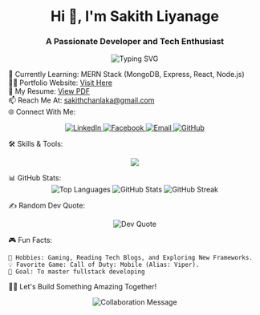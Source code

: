 <h1 align="center">Hi 👋, I'm Sakith Liyanage</h1> <h3 align="center">A Passionate Developer and Tech Enthusiast</h3> <p align="center"> <img src="https://readme-typing-svg.herokuapp.com?font=Fira+Code&size=22&pause=1000&color=00FFFF&background=000000&width=435&lines=Full-Stack+Developer;Always+Learning+Something+New;Tech+Enthusiast+%F0%9F%92%BB" alt="Typing SVG" /> </p>

🌱 Currently Learning: MERN Stack (MongoDB, Express, React, Node.js)<br>
👨‍💻 Portfolio Website: <a href="https://sakithliyanage.github.io/sakithliyanage.com/">Visit Here</a><br>
📄 My Resume: <a href="https://sakithliyanage.github.io/sakithliyanage.com/img/resume.pdf">View PDF</a><br>
📫 Reach Me At: sakithchanlaka@gmail.com<br>
🌐 Connect With Me:
<p align="center"> <a href="https://linkedin.com/in/sakithchanlaka" target="_blank"> <img src="https://img.shields.io/badge/-LinkedIn-blue?style=for-the-badge&logo=linkedin" alt="LinkedIn" /> </a> <a href="https://fb.com/sakithchanlaka" target="_blank"> <img src="https://img.shields.io/badge/-Facebook-blue?style=for-the-badge&logo=facebook" alt="Facebook" /> </a> <a href="mailto:sakithchanlaka@gmail.com" target="_blank"> <img src="https://img.shields.io/badge/-Email-c14438?style=for-the-badge&logo=gmail&logoColor=white" alt="Email" /> </a> <a href="https://github.com/sakithliyanage" target="_blank"> <img src="https://img.shields.io/badge/-GitHub-333?style=for-the-badge&logo=github" alt="GitHub" /> </a> </p>
🛠️ Skills & Tools:
<p align="center"> <img src="https://skillicons.dev/icons?i=html,css,js,java,php,bootstrap,c,cpp,git,figma,photoshop,illustrator,androidstudio," /> </p>
📊 GitHub Stats:
<div align="center"> <img src="https://github-readme-stats.vercel.app/api/top-langs/?username=sakithliyanage&layout=compact&theme=radical" alt="Top Languages" /> <img src="https://github-readme-stats.vercel.app/api?username=sakithliyanage&show_icons=true&theme=radical" alt="GitHub Stats" /> <img src="https://github-readme-streak-stats.herokuapp.com/?user=sakithliyanage&theme=radical" alt="GitHub Streak" /> </div>

✍️ Random Dev Quote:
<p align="center"> <img src="https://quotes-github-readme.vercel.app/api?type=horizontal&theme=radical" alt="Dev Quote" /> </p>
🎮 Fun Facts:

    🔭 Hobbies: Gaming, Reading Tech Blogs, and Exploring New Frameworks.
    💡 Favorite Game: Call of Duty: Mobile (Alias: Viper).
    🌌 Goal: To master fullstack developing

🧑‍💻 Let's Build Something Amazing Together!
<p align="center"> <img src="https://readme-typing-svg.herokuapp.com?font=Fira+Code&size=22&pause=1000&color=00FFFF&background=000000&width=435&lines=Collaboration+Breeds+Innovation;Open+to+Freelance+Opportunities" alt="Collaboration Message" /> </p>
